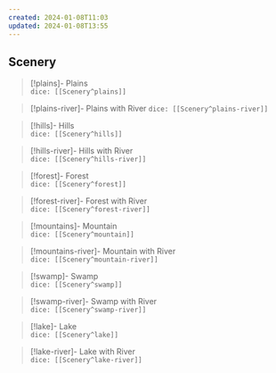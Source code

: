 ```yaml
---
created: 2024-01-08T11:03
updated: 2024-01-08T13:55
---
```

## Scenery


> [!plains]- Plains  
> `dice: [[Scenery^plains]]`

> [!plains-river]- Plains  with River
> `dice: [[Scenery^plains-river]]`

> [!hills]- Hills  
> `dice: [[Scenery^hills]]`

> [!hills-river]- Hills with River  
> `dice: [[Scenery^hills-river]]`

> [!forest]- Forest  
> `dice: [[Scenery^forest]]`

> [!forest-river]- Forest with River  
> `dice: [[Scenery^forest-river]]`

> [!mountains]- Mountain  
> `dice: [[Scenery^mountain]]`

> [!mountains-river]- Mountain with River  
> `dice: [[Scenery^mountain-river]]`

> [!swamp]- Swamp  
> `dice: [[Scenery^swamp]]`

> [!swamp-river]- Swamp with River  
> `dice: [[Scenery^swamp-river]]`

> [!lake]- Lake  
> `dice: [[Scenery^lake]]`

> [!lake-river]- Lake with River  
> `dice: [[Scenery^lake-river]]`


